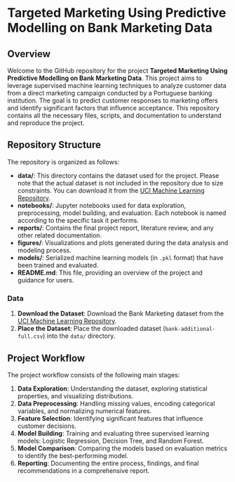 # Targeted Marketing Using Predictive Modelling on Bank Marketing Data

## Overview

Welcome to the GitHub repository for the project **Targeted Marketing Using Predictive Modelling on Bank Marketing Data**. This project aims to leverage supervised machine learning techniques to analyze customer data from a direct marketing campaign conducted by a Portuguese banking institution. The goal is to predict customer responses to marketing offers and identify significant factors that influence acceptance. This repository contains all the necessary files, scripts, and documentation to understand and reproduce the project.

## Repository Structure

The repository is organized as follows:

- **data/**: This directory contains the dataset used for the project. Please note that the actual dataset is not included in the repository due to size constraints. You can download it from the [UCI Machine Learning Repository](https://archive.ics.uci.edu/ml/datasets/bank+marketing).
- **notebooks/**: Jupyter notebooks used for data exploration, preprocessing, model building, and evaluation. Each notebook is named according to the specific task it performs.
- **reports/**: Contains the final project report, literature review, and any other related documentation.
- **figures/**: Visualizations and plots generated during the data analysis and modeling process.
- **models/**: Serialized machine learning models (in `.pkl` format) that have been trained and evaluated.
- **README.md**: This file, providing an overview of the project and guidance for users.

### Data

1. **Download the Dataset**: Download the Bank Marketing dataset from the [UCI Machine Learning Repository](https://archive.ics.uci.edu/ml/datasets/bank+marketing).
2. **Place the Dataset**: Place the downloaded dataset (`bank-additional-full.csv`) into the `data/` directory.

## Project Workflow

The project workflow consists of the following main stages:

1. **Data Exploration**: Understanding the dataset, exploring statistical properties, and visualizing distributions.
2. **Data Preprocessing**: Handling missing values, encoding categorical variables, and normalizing numerical features.
3. **Feature Selection**: Identifying significant features that influence customer decisions.
4. **Model Building**: Training and evaluating three supervised learning models: Logistic Regression, Decision Tree, and Random Forest.
5. **Model Comparison**: Comparing the models based on evaluation metrics to identify the best-performing model.
6. **Reporting**: Documenting the entire process, findings, and final recommendations in a comprehensive report.
